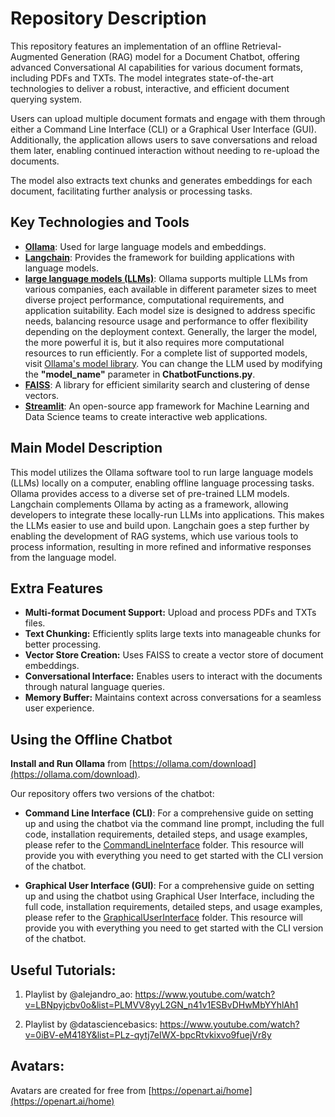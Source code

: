 # Repository Description

This repository features an implementation of an offline Retrieval-Augmented Generation (RAG) model for a Document Chatbot, offering advanced Conversational AI capabilities for various document formats, including PDFs and TXTs. The model integrates state-of-the-art technologies to deliver a robust, interactive, and efficient document querying system.

Users can upload multiple document formats and engage with them through either a Command Line Interface (CLI) or a Graphical User Interface (GUI). Additionally, the application allows users to save conversations and reload them later, enabling continued interaction without needing to re-upload the documents.

The model also extracts text chunks and generates embeddings for each document, facilitating further analysis or processing tasks.

## Key Technologies and Tools

- **[Ollama](https://ollama.com/)**: Used for large language models and embeddings.
- **[Langchain](https://www.langchain.com/)**: Provides the framework for building applications with language models.
- **[large language models (LLMs)](https://ollama.com/library)**: Ollama supports multiple LLMs from various companies, each available in different parameter sizes to meet diverse project performance, computational requirements, and application suitability. Each model size is designed to address specific needs, balancing resource usage and performance to offer flexibility depending on the deployment context. Generally, the larger the model, the more powerful it is, but it also requires more computational resources to run efficiently. For a complete list of supported models, visit [Ollama's model library](https://ollama.com/library). You can change the LLM used by modifying the **"model_name"** parameter in **ChatbotFunctions.py**.
- **[FAISS](https://ai.meta.com/tools/faiss/)**: A library for efficient similarity search and clustering of dense vectors.
- **[Streamlit](https://streamlit.io/)**: An open-source app framework for Machine Learning and Data Science teams to create interactive web applications.


## Main Model Description

This model utilizes the Ollama software tool to run large language models (LLMs) locally on a computer, enabling offline language processing tasks. Ollama provides access to a diverse set of pre-trained LLM models. Langchain complements Ollama by acting as a framework, allowing developers to integrate these locally-run LLMs into applications. This makes the LLMs easier to use and build upon. Langchain goes a step further by enabling the development of RAG systems, which use various tools to process information, resulting in more refined and informative responses from the language model.


## Extra Features

- **Multi-format Document Support:** Upload and process PDFs and TXTs files.
- **Text Chunking:** Efficiently splits large texts into manageable chunks for better processing.
- **Vector Store Creation:** Uses FAISS to create a vector store of document embeddings.
- **Conversational Interface:** Enables users to interact with the documents through natural language queries.
- **Memory Buffer:** Maintains context across conversations for a seamless user experience.

## Using the Offline Chatbot

**Install and Run Ollama** from [https://ollama.com/download](https://ollama.com/download).

Our repository offers two versions of the chatbot:

- **Command Line Interface (CLI)**: 
For a comprehensive guide on setting up and using the chatbot via the command line prompt, including the full code, installation requirements, detailed steps, and usage examples, please refer to the [CommandLineInterface](https://github.com/oraibalmegdadi/AI-Based-Multiformat-Document-Chatbot/tree/main/CommandLineInterface) folder. This resource will provide you with everything you need to get started with the CLI version of the chatbot.

- **Graphical User Interface (GUI)**: 
For a comprehensive guide on setting up and using the chatbot using Graphical User Interface, including the full code, installation requirements, detailed steps, and usage examples, please refer to the [GraphicalUserInterface](https://github.com/oraibalmegdadi/AI-Based-Multiformat-Document-Chatbot/blob/main/GraphicalUserInterface) folder. This resource will provide you with everything you need to get started with the CLI version of the chatbot.



## Useful Tutorials: 
1. Playlist by @alejandro_ao:  https://www.youtube.com/watch?v=LBNpyjcbv0o&list=PLMVV8yyL2GN_n41v1ESBvDHwMbYYhlAh1

2. Playlist by @datasciencebasics: https://www.youtube.com/watch?v=0iBV-eM418Y&list=PLz-qytj7eIWX-bpcRtvkixvo9fuejVr8y

## Avatars: 

Avatars are created for free from   [https://openart.ai/home](https://openart.ai/home)  
